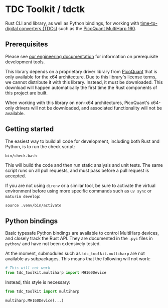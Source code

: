 # TDC Toolkit / tdctk

Rust CLI and library, as well as Python bindings, for working with [time-to-digital converters (TDCs)](https://en.wikipedia.org/wiki/Time-to-digital_converter) such as the [PicoQuant MultiHarp 160](https://www.picoquant.com/products/category/tcspc-and-time-tagging-modules/multiharp-160).

## Prerequisites

Please see [our engineering documentation](https://github.com/moonshot-nagayama-pj/public-documents) for information on prerequisite development tools.

This library depends on a proprietary driver library from [PicoQuant](https://www.picoquant.com/) that is only available for the x64 architecture. Due to this library's license terms, we cannot distribute it with this library. Instead, it must be downloaded. This download will happen automatically the first time the Rust components of this project are built.

When working with this library on non-x64 architectures, PicoQuant's x64-only drivers will not be downloaded, and associated functionality will not be available.

## Getting started

The easiest way to build all code for development, including both Rust and Python, is to run the check script:

```sh
bin/check.bash
```

This will build the code and then run static analysis and unit tests. The same script runs on all pull requests, and must pass before a pull request is accepted.

If you are not using `direnv` or a similar tool, be sure to activate the virtual environment before using more specific commands such as `uv sync` or `maturin develop`:

```
source .venv/bin/activate
```

## Python bindings

Basic typesafe Python bindings are available to control MultiHarp devices, and closely track the Rust API. They are documented in the `.pyi` files in `python/` and have not been extensively tested.

At the moment, submodules such as `tdc_toolkit.multiharp` are not available as subpackages. This means that the following will not work:

```python
# This will not work
from tdc_toolkit.multiharp import MH160Device
```

Instead, this style is necessary:

```python
from tdc_toolkit import multiharp

multiharp.MH160Device(...)
```
